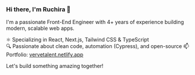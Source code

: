 ### Hi there, I'm Ruchira 👋

I'm a passionate Front-End Engineer with 4+ years of experience building modern, scalable web apps.

⚛️ Specializing in React, Next.js, Tailwind CSS & TypeScript  
🔍 Passionate about clean code, automation (Cypress), and open-source
📫 Portfolio: [vervetalent.netlify.app](https://vervetalent.netlify.app)

Let's build something amazing together!
